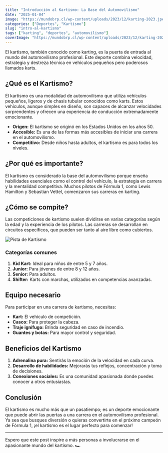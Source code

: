 ```yaml
---
title: "Introducción al Kartismo: La Base del Automovilismo"
date: "2025-01-04"
image: "https://mundobrp.cl/wp-content/uploads/2023/12/karting-2023.jpeg"
categories: ["Deportes", "Kartismo"]
slug: "intro-al-kartismo"
tags: ["karting", "deportes", "automovilismo"]
coverImage: "https://mundobrp.cl/wp-content/uploads/2023/12/karting-2023.jpeg"
---
```


El kartismo, también conocido como karting, es la puerta de entrada al mundo del automovilismo profesional. Este deporte combina velocidad, estrategia y destreza técnica en vehículos pequeños pero poderosos llamados karts.


## ¿Qué es el Kartismo?

El kartismo es una modalidad de automovilismo que utiliza vehículos pequeños, ligeros y de chasis tubular conocidos como karts. Estos vehículos, aunque simples en diseño, son capaces de alcanzar velocidades sorprendentes y ofrecen una experiencia de conducción extremadamente emocionante.

- **Origen:** El kartismo se originó en los Estados Unidos en los años 50.
- **Accesible:** Es una de las formas más accesibles de iniciar una carrera en el automovilismo.
- **Competitivo:** Desde niños hasta adultos, el kartismo es para todos los niveles.

## ¿Por qué es importante?

El kartismo es considerado la base del automovilismo porque enseña habilidades esenciales como el control del vehículo, la estrategia en carrera y la mentalidad competitiva. Muchos pilotos de Fórmula 1, como Lewis Hamilton y Sebastian Vettel, comenzaron sus carreras en karting.

## ¿Cómo se compite?

Las competiciones de kartismo suelen dividirse en varias categorías según la edad y la experiencia de los pilotos. Las carreras se desarrollan en circuitos específicos, que pueden ser tanto al aire libre como cubiertos.

![Pista de Kartismo](/p1speedway.JPG)

### Categorías comunes

1. **Kid Kart:** Ideal para niños de entre 5 y 7 años.
2. **Junior:** Para jóvenes de entre 8 y 12 años.
3. **Senior:** Para adultos.
4. **Shifter:** Karts con marchas, utilizados en competencias avanzadas.

## Equipo necesario

Para participar en una carrera de kartismo, necesitas:

- **Kart:** El vehículo de competición.
- **Casco:** Para proteger la cabeza.
- **Traje ignífugo:** Brinda seguridad en caso de incendio.
- **Guantes y botas:** Para mayor control y seguridad.


## Beneficios del Kartismo

1. **Adrenalina pura:** Sentirás la emoción de la velocidad en cada curva.
2. **Desarrollo de habilidades:** Mejorarás tus reflejos, concentración y toma de decisiones.
3. **Conexiones sociales:** Es una comunidad apasionada donde puedes conocer a otros entusiastas.

## Conclusión

El kartismo es mucho más que un pasatiempo; es un deporte emocionante que puede abrir las puertas a una carrera en el automovilismo profesional. Ya sea que busques diversión o quieras convertirte en el próximo campeón de Fórmula 1, ¡el kartismo es el lugar perfecto para comenzar!

---

Espero que este post inspire a más personas a involucrarse en el apasionante mundo del kartismo. 🏎️